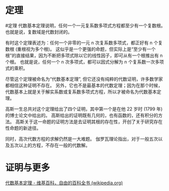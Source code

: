 # 定理 
#定理
代数基本定理说明，任何一个一元复系数多项式方程都至少有一个复数根。
也就是说，复数域是代数封闭的。

有时这个定理表述为：任何一个非零的一元 n 次复系数多项式，都正好有 n 个复数根 (重根视为多个根)。
这似乎是一个更强的命题，但实际上是“至少有一个根”的直接结果，因为不断把多项式除以它的线性因子，即可从有一个根推出有 n 个根。
也就是说，任何一个 n 次多项式，都可以因式分解为 n 个复系数一次多项式的乘积。

 尽管这个定理被命名为“代数基本定理”, 但它还没有纯粹的代数证明，许多数学家都相信这种证明不存在。
 另外，它也不是最基本的代数定理；因为在那个时候，代数基本上就是关于解实系数或复系数多项式方程，所以才被命名为代数基本定理。
 
 高斯一生总共对这个定理给出了四个证明，其中第一个是在他 22 岁时 (1799 年) 的博士论文中给出的。
 高斯给出的证明既有几何的，也有函数的，还有积分的方法。
 高斯关于这一命题的证明方法是去证明其根的存在性，开创了关于研究存在性命题的新途径。
 
 同时，高次代数方程的求解仍然是一大难题。
 伽罗瓦理论指出，对于一般五次以及五次以上的方程，不存在一般的代数解。

# 证明与更多
[代数基本定理 - 维基百科，自由的百科全书 (wikipedia.org)](https://zh.wikipedia.org/wiki/%E4%BB%A3%E6%95%B0%E5%9F%BA%E6%9C%AC%E5%AE%9A%E7%90%86)